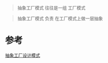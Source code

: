 

> 抽象工厂模式 往往是一组 工厂模式

> 抽象工厂模式 负责 在工厂模式上做一层抽象




# 参考
[抽象工厂设计模式](https://refactoringguru.cn/design-patterns/abstract-factory)
